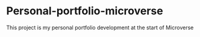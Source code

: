 # Personal-portfolio-microverse
This project is my personal portfolio development at the start of Microverse
